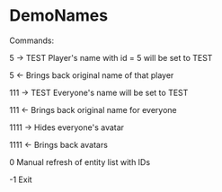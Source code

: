 # DemoNames

Commands:

5 -> TEST
Player's name with id = 5 will be set to TEST 

5 <- 
Brings back original name of that player

111 -> TEST
Everyone's name will be set to TEST

111 <-
Brings back original name for everyone

1111 -> 
Hides everyone's avatar 

1111 <-
Brings back avatars

0 
Manual refresh of entity list with IDs

-1
Exit 

